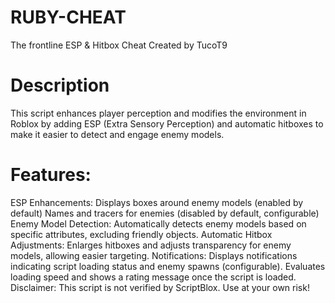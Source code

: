 #                                                                                                RUBY-CHEAT

The frontline ESP & Hitbox Cheat
Created by TucoT9

# Description
This script enhances player perception and modifies the environment in Roblox by adding ESP (Extra Sensory Perception) and automatic hitboxes to make it easier to detect and engage enemy models.

# Features:
ESP Enhancements:
Displays boxes around enemy models (enabled by default)
Names and tracers for enemies (disabled by default, configurable)
Enemy Model Detection: Automatically detects enemy models based on specific attributes, excluding friendly objects.
Automatic Hitbox Adjustments: Enlarges hitboxes and adjusts transparency for enemy models, allowing easier targeting.
Notifications:
Displays notifications indicating script loading status and enemy spawns (configurable).
Evaluates loading speed and shows a rating message once the script is loaded.
Disclaimer: This script is not verified by ScriptBlox. Use at your own risk!

